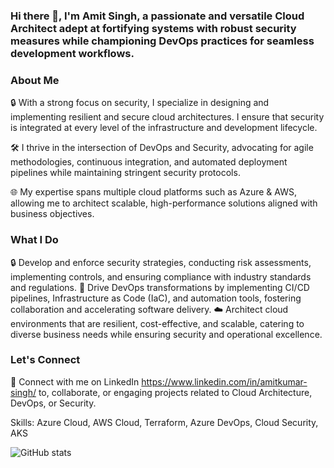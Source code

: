 ### Hi there 👋, I'm Amit Singh, a passionate and versatile Cloud Architect adept at fortifying systems with robust security measures while championing DevOps practices for seamless development workflows.

### About Me
🔒 With a strong focus on security, I specialize in designing and implementing resilient and secure cloud architectures. I ensure that security is integrated at every level of the infrastructure and development lifecycle.

🛠️ I thrive in the intersection of DevOps and Security, advocating for agile methodologies, continuous integration, and automated deployment pipelines while maintaining stringent security protocols.

🌐 My expertise spans multiple cloud platforms such as Azure & AWS, allowing me to architect scalable, high-performance solutions aligned with business objectives.

### What I Do
🔒 Develop and enforce security strategies, conducting risk assessments, implementing controls, and ensuring compliance with industry standards and regulations.
🚀 Drive DevOps transformations by implementing CI/CD pipelines, Infrastructure as Code (IaC), and automation tools, fostering collaboration and accelerating software delivery.
☁️ Architect cloud environments that are resilient, cost-effective, and scalable, catering to diverse business needs while ensuring security and operational excellence.

### Let's Connect
🔗 Connect with me on LinkedIn https://www.linkedin.com/in/amitkumar-singh/ to, collaborate, or engaging projects related to Cloud Architecture, DevOps, or Security.

Skills: Azure Cloud, AWS Cloud, Terraform, Azure DevOps, Cloud Security, AKS

![GitHub stats](https://github-readme-stats.vercel.app/api?username=amitkumarsingh-stack&show_icons=true)  

